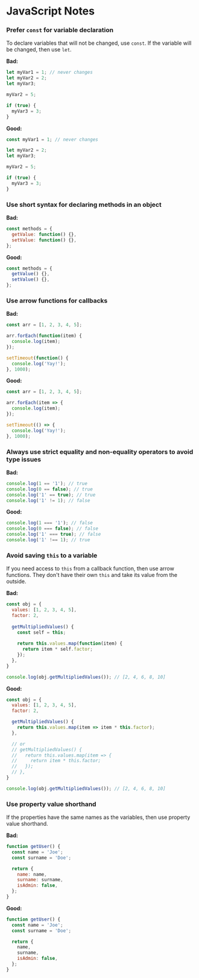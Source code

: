 # JavaScript Notes

### Prefer `const` for variable declaration

To declare variables that will not be changed, use `const`. If the variable will be changed, then use `let`.

**Bad:**

```javascript
let myVar1 = 1; // never changes
let myVar2 = 2;
let myVar3;

myVar2 = 5;

if (true) {
  myVar3 = 3;
}
```

**Good:**

```javascript
const myVar1 = 1; // never changes

let myVar2 = 2;
let myVar3;

myVar2 = 5;

if (true) {
  myVar3 = 3;
}
```

### Use short syntax for declaring methods in an object

**Bad:**

```javascript
const methods = {
  getValue: function() {},
  setValue: function() {},
};
```

**Good:**

```javascript
const methods = {
  getValue() {},
  setValue() {},
};
```

### Use arrow functions for callbacks

**Bad:**

```javascript
const arr = [1, 2, 3, 4, 5];

arr.forEach(function(item) {
  console.log(item);
});

setTimeout(function() {
  console.log('Yay!');
}, 1000);
```

**Good:**

```javascript
const arr = [1, 2, 3, 4, 5];

arr.forEach(item => {
  console.log(item);
});

setTimeout(() => {
  console.log('Yay!');
}, 1000);
```

### Always use strict equality and non-equality operators to avoid type issues

**Bad:**

```javascript
console.log(1 == '1'); // true
console.log(0 == false); // true
console.log('1' == true); // true
console.log('1' != 1); // false
```

**Good:**

```javascript
console.log(1 === '1'); // false
console.log(0 === false); // false
console.log('1' === true); // false
console.log('1' !== 1); // true
```

### Avoid saving `this` to a variable

If you need access to `this` from a callback function, then use arrow functions. They don't have their own `this` and take its value from the outside.

**Bad:**

```javascript
const obj = {
  values: [1, 2, 3, 4, 5],
  factor: 2,
  
  getMultipliedValues() {
    const self = this;
    
    return this.values.map(function(item) {
      return item * self.factor;
    });
  },
}

console.log(obj.getMultipliedValues()); // [2, 4, 6, 8, 10]
```

**Good:**

```javascript
const obj = {
  values: [1, 2, 3, 4, 5],
  factor: 2,

  getMultipliedValues() {    
    return this.values.map(item => item * this.factor);
  },

  // or
  // getMultipliedValues() {    
  //   return this.values.map(item => {
  //     return item * this.factor;
  //   });
  // },
}

console.log(obj.getMultipliedValues()); // [2, 4, 6, 8, 10]
```

### Use property value shorthand

If the properties have the same names as the variables, then use property value shorthand.

**Bad:**

```javascript
function getUser() {
  const name = 'Joe';
  const surname = 'Doe';

  return {
    name: name,
    surname: surname,
    isAdmin: false,
  };
}
```

**Good:**

```javascript
function getUser() {
  const name = 'Joe';
  const surname = 'Doe';

  return {
    name,
    surname,
    isAdmin: false,
  };
}
```

